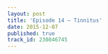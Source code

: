 ```yaml
---
layout: post
title: 'Episode 14 – Tinnitus'
date: 2015-12-07
published: true
track_id: 230846745
---
```

<div class='list post-player' track='{{page.track_id}}'></div>